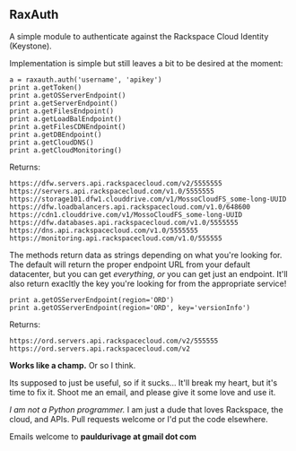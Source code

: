 ## RaxAuth

A simple module to authenticate against the Rackspace Cloud Identity (Keystone).

Implementation is simple but still leaves a bit to be desired at the moment:

    a = raxauth.auth('username', 'apikey')
    print a.getToken()
    print a.getOSServerEndpoint()
    print a.getServerEndpoint()
    print a.getFilesEndpoint()
    print a.getLoadBalEndpoint()
    print a.getFilesCDNEndpoint()
    print a.getDBEndpoint()
    print a.getCloudDNS()
    print a.getCloudMonitoring()

Returns:
	
    https://dfw.servers.api.rackspacecloud.com/v2/5555555
    https://servers.api.rackspacecloud.com/v1.0/5555555
    https://storage101.dfw1.clouddrive.com/v1/MossoCloudFS_some-long-UUID
    https://dfw.loadbalancers.api.rackspacecloud.com/v1.0/648600
    https://cdn1.clouddrive.com/v1/MossoCloudFS_some-long-UUID
    https://dfw.databases.api.rackspacecloud.com/v1.0/5555555
    https://dns.api.rackspacecloud.com/v1.0/5555555
    https://monitoring.api.rackspacecloud.com/v1.0/555555

The methods return data as strings depending on what you're looking for.  The default will return the proper endpoint URL from your default datacenter, but you can get *everything*, *or* you can get just an endpoint.  It'll also return exacltly the key you're looking for from the appropriate service!

    print a.getOSServerEndpoint(region='ORD')
    print a.getOSServerEndpoint(region='ORD', key='versionInfo')

Returns:

	https://ord.servers.api.rackspacecloud.com/v2/555555
	https://ord.servers.api.rackspacecloud.com/v2

**Works like a champ.**  Or so I think.  

Its supposed to just be useful, so if it sucks… It'll break my heart, but it's time to fix it.  Shoot me an email, and please give it some love and use it.  

*I am not a Python programmer.*  I am just a dude that loves Rackspace, the cloud, and APIs.  Pull requests welcome or I'd put the code elsewhere.

Emails welcome to **pauldurivage at gmail dot com**